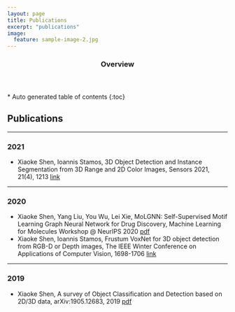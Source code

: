 ```yaml
---
layout: page
title: Publications
excerpt: "publications"
image:
  feature: sample-image-2.jpg
---
```


<section id="table-of-contents" class="toc">
  <header>
    <h3>Overview</h3>
  </header>
<div id="drawer" markdown="1">
*  Auto generated table of contents
{:toc}
</div>
</section><!-- /#table-of-contents -->



## Publications
---

### 2021
- Xiaoke Shen, Ioannis Stamos, 3D Object Detection and Instance Segmentation from 3D Range and 2D Color Images, Sensors 2021, 21(4), 1213 [link](https://www.mdpi.com/992748)

---

### 2020
- Xiaoke Shen, Yang Liu, You Wu, Lei Xie, MoLGNN: Self-Supervised Motif Learning Graph Neural Network for Drug Discovery, Machine Learning for Molecules Workshop @ NeurIPS 2020 [pdf](https://ml4molecules.github.io/papers2020/ML4Molecules_2020_paper_4.pdf)  
- Xiaoke Shen, Ioannis Stamos, Frustum VoxNet for 3D object detection from RGB-D or Depth images, The IEEE Winter Conference on Applications of Computer Vision, 1698-1706 [link](https://openaccess.thecvf.com/content_WACV_2020/html/Shen_Frustum_VoxNet_for_3D_object_detection_from_RGB-D_or_Depth_WACV_2020_paper.html)
---

### 2019
- Xiaoke Shen, A survey of Object Classification and Detection based on 2D/3D data,  arXiv:1905.12683, 2019 [pdf](https://arxiv.org/pdf/1905.12683.pdf)


